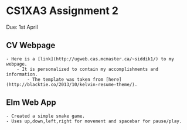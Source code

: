# CS1XA3 Assignment 2
 Due: 1st April

## CV Webpage

	- Here is a [link](http://ugweb.cas.mcmaster.ca/~siddik1/) to my webpage.
		- It is personalized to contain my accomplishments and information.
        	- The template was taken from [here](http://blacktie.co/2013/10/kelvin-resume-theme/).

## Elm Web App

	- Created a simple snake game.
	- Uses up,down,left,right for movement and spacebar for pause/play.
